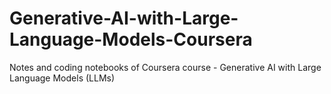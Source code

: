 # Generative-AI-with-Large-Language-Models-Coursera
Notes and coding notebooks of Coursera course  -  Generative AI with Large Language Models (LLMs) 
